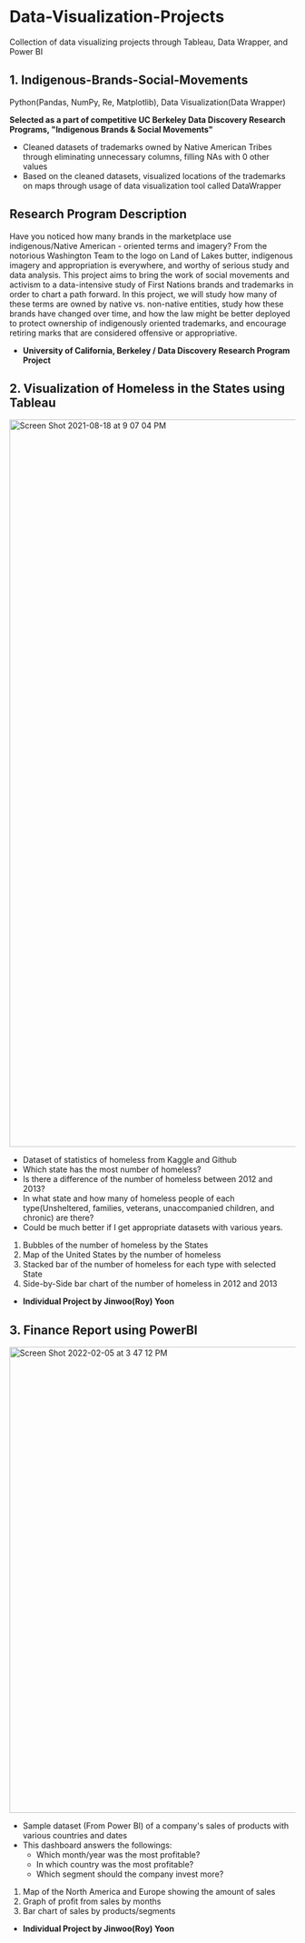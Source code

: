 # Data-Visualization-Projects
Collection of data visualizing projects through Tableau, Data Wrapper, and Power BI

## 1. Indigenous-Brands-Social-Movements
Python(Pandas, NumPy, Re, Matplotlib), Data Visualization(Data Wrapper)

**Selected as a part of competitive UC Berkeley Data Discovery Research Programs, "Indigenous Brands & Social Movements"**

- Cleaned datasets of trademarks owned by Native American Tribes through eliminating unnecessary columns, filling NAs with 0 other values
- Based on the cleaned datasets, visualized locations of the trademarks on maps through usage of data visualization tool called DataWrapper


## Research Program Description
Have you noticed how many brands in the marketplace use indigenous/Native American - oriented terms and imagery? From the notorious Washington Team to the logo on Land of Lakes butter, indigenous imagery and appropriation is everywhere, and worthy of serious study and data analysis. This project aims to bring the work of social movements and activism to a data-intensive study of First Nations brands and trademarks in order to chart a path forward. In this project, we will study how many of these terms are owned by native vs. non-native entities, study how these brands have changed over time, and how the law might be better deployed to protect ownership of indigenously oriented trademarks, and encourage retiring marks that are considered offensive or appropriative.

- **University of California, Berkeley / Data Discovery Research Program Project**

## 2. Visualization of Homeless in the States using Tableau

<img width="1280" alt="Screen Shot 2021-08-18 at 9 07 04 PM" src="https://user-images.githubusercontent.com/52183257/129898061-2b3c45d5-7aa7-40db-97e2-779aecad9c07.png">

- Dataset of statistics of homeless from Kaggle and Github
- Which state has the most number of homeless?
- Is there a difference of the number of homeless between 2012 and 2013?
- In what state and how many of homeless people of each type(Unsheltered, families, veterans, unaccompanied children, and chronic) are there?
- Could be much better if I get appropriate datasets with various years. 

1. Bubbles of the number of homeless by the States 
2. Map of the United States by the number of homeless
3. Stacked bar of the number of homeless for each type with selected State
4. Side-by-Side bar chart of the number of homeless in 2012 and 2013

- **Individual Project by Jinwoo(Roy) Yoon**

## 3. Finance Report using PowerBI
<img width="820" alt="Screen Shot 2022-02-05 at 3 47 12 PM" src="https://user-images.githubusercontent.com/52183257/152632149-0579983b-9cf8-400f-a1d1-1d245afec5e1.png">

* Sample dataset (From Power BI) of a company's sales of products with various countries and dates
* This dashboard answers the followings:
  * Which month/year was the most profitable?
  * In which country was the most profitable?
  * Which segment should the company invest more?

1. Map of the North America and Europe showing the amount of sales
2. Graph of profit from sales by months
3. Bar chart of sales by products/segments

* **Individual Project by Jinwoo(Roy) Yoon**
